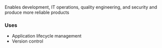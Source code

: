 Enables development, IT operations, quality engineering, and security and produce more reliable products

### Uses
- Application lifecycle management
- Version control